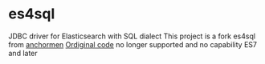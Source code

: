 # es4sql
JDBC driver for Elasticsearch with SQL dialect
This project is a fork es4sql from [anchormen](https://anchormen.nl/ "anchormen")
[Ordiginal code](https://github.com/Anchormen/sql4es "Ordiginal code")  no longer supported and no capability ES7 and later

